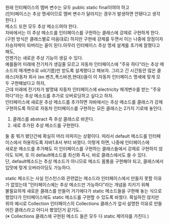 원래 인터페이스의 멤버 변수는 모두 public static final이여야 하고   
(인터페이스는 추상 명세이므로 멤버 변수가 달라지는 경우가 발생하면 안됀다고 생각한다.)   
메소드 또한 모두 추상 메소드여야 한다.   
자바에서는 이 추상 메소드를 인터페이스를 구현하는 클래스에 강제로 구현하게 한다.(구현 방식은 클래스별로 마음대로)
하지만 구현에 강제를 두면서 이는 나중에 장점이자 자승자박이 되버리는 꼴이 된다.아무리 인터페이스 추상 명세 설계를 초기에 잘했다고 해도,   
언젠가는 새로운 추상 기능이 생길 수 있다.   
예를들어 미래에 전기차가 생길줄 모르고 자동차 인터페이스에 "주유 하다"라는 추상 메소드의 매개변수로 oil(기름)만 받도록 설계했다고 해보자.
그리고 긴 시간동안 많은 클래스(자동차 회사 (ex.벤츠,폭스바겐,현대))들이 이 자동차 인터페이스 명세에 맞게 모두 구현해놨다고 하자,   
근데 미래에 전기차가 발명돼 자동차 인터페이스에 electricity 매개변수를 받는 "주유 하다"라는 추상 메소드를 추가로 오버로딩하고 싶다고 하자.   
인터페이스에 새로운 추상 메소드를 추가하면 자바에서는 추상 메소드를 클래스가 강제 구현하도록 하므로 자동차 인터페이스를 구현하는 모든 클래스는 2가지 기로에 놓인다.   
1. 클래스를 abstract 즉 추상 클래스로 바꾼다.   
2. 새로 추가된 추상 메소드를 구현한다.

둘 중 뭐가 됐던간에 확실히 머리 아파지는 상황이다. 따라서 default 메소드를 인터페이스에서 허용하도록 자바1.8서 부터 바꿨다. 이렇게 하면, 나중에 인터페이스에   
새로운 메소드를 추가해도 이 인터페이스를 구현하는 클래스들에서 강제로 구현하지 않아도 되며, 또 이 default메소드를 최신화 즉시, 바로 클래스에서도 쓸 수 있다.   
단, default메소드는 추상 메소드가 아니므로 메소드 몸통을 구현해야 되고, 클래스에서 입맛에 맞게 오버라이딩도 가능하다.

static 메소드는 사실 인스턴스와 관련없는 메소드라 인터페이스에서 만들지 못할 이유가 없었는데 "인터페이스에는 추상 메소드만 가능하다"라는 개념을 지키기 위해   
불필요하게 새로운 클래스를 만들어 거기에다가 static 메소드들을 구현해 놓는 식으로 했었다가 인터페이스에도 static 메소드를 구현할 수 있도록 바꿨다.
확실하진 않지만 위의 예시로 Collection 인터페이스의 Collections 클래스가 앞서 설명한 이유로 만들어진 클래스라고 어디서 봤었던거 같기도..   
(※ Collections 클래스에 구현된 메소드 들은 모두 다 static 제어자를 가진다.)
